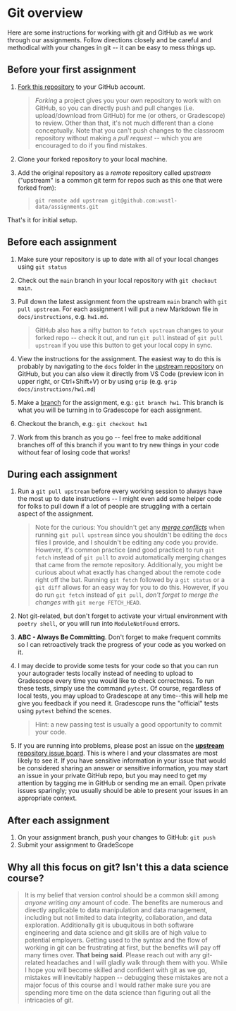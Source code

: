 # Git overview
Here are some instructions for working with git and GitHub as we work through our assignments.  Follow directions closely and be careful and methodical with your changes in git -- it can be easy to mess things up. 

## Before your first assignment

1. [Fork this repository](https://docs.github.com/en/get-started/quickstart/fork-a-repo) to your GitHub account.

    > _Forking_ a project gives you your own repository to work with on GitHub, so you can directly push and pull changes (i.e. upload/download from GitHub) for me (or others, or Gradescope) to review. Other than that, it's not much different than a clone conceptually. Note that you can't push changes to the classroom repository without making a _pull request_ -- which you are encouraged to do if you find mistakes.

2. Clone your forked repository to your local machine.

3. Add the original repository as a _remote_ repository called _upstream_ ("upstream" is a common git term for repos such as this one that were forked from):

    > `git remote add upstream git@github.com:wustl-data/assignments.git`

That's it for initial setup.

## Before each assignment

1. Make sure your repository is up to date with all of your local changes using `git status`

2. Check out the `main` branch in your local repository with `git checkout main`.

3. Pull down the latest assignment from the upstream `main` branch with `git pull upstream`. For each assignment I will put a new Markdown file in `docs/instructions`, e.g. `hw1.md`.
    > GitHub also has a nifty button to `fetch upstream` changes to your forked repo -- check it out, and run `git pull` instead of `git pull upstream` if you use this button to get your local copy in sync.

4. View the instructions for the assignment. The easiest way to do this is probably by navigating to the `docs` folder in the [upstream repository](https://github.com/wustl-data/assignments) on GitHub, but you can also view it directly from VS Code (preview icon in upper right, or Ctrl+Shift+V) or by using `grip` (e.g. `grip docs/instructions/hw1.md`)

5. Make a [branch](https://www.atlassian.com/git/tutorials/using-branches) for the assignment, e.g.: `git branch hw1`. This branch is what you will be turning in to Gradescope for each assignment.

6. Checkout the branch, e.g.: `git checkout hw1`
    
6. Work from this branch as you go -- feel free to make additional branches off of this branch if you want to try new things in your code without fear of losing code that works!

## During each assignment

1. Run a `git pull upstream` before every working session to always have the most up to date instructions -- I might even add some helper code for folks to pull down if a lot of people are struggling with a certain aspect of the assignment.
    > Note for the curious: You shouldn't get any [_merge conflicts_](https://docs.microsoft.com/en-us/visualstudio/version-control/git-resolve-conflicts?view=vs-2022) when running `git pull upstream` since you shouldn't be editing the `docs` files I provide, and I shouldn't be editing any code you provide. However, it's common practice (and good practice) to run `git fetch` instead of `git pull` to avoid automatically merging changes that came from the remote repository. Additionally, you might be curious about what exactly has changed about the remote code right off the bat. Running `git fetch` followed by a `git status` or a `git diff` allows for an easy way for you to do this.  However, if you do run `git fetch` instead of `git pull`, _don't forget to merge the changes_ with `git merge FETCH_HEAD`.

2. Not git-related, but don't forget to activate your virtual environment with `poetry shell`, or you will run into `ModuleNotFound` errors.

3. **ABC - Always Be Committing**. Don't forget to make frequent commits so I can retroactively track the progress of your code as you worked on it.

3. I may decide to provide some tests for your code so that you can run your autograder tests locally instead of needing to upload to Gradescope every time you would like to check correctness. To run these tests, simply use the command `pytest`. Of course, regardless of local tests, you may upload to Gradescope at any time--this will help me give you feedback if you need it. Gradescope runs the "official" tests using `pytest` behind the scenes. 
    > Hint: a new passing test is usually a good opportunity to commit your code.

4. If you are running into problems, please post an issue on the [**upstream** repository issue board](https://github.com/wustl-data/assignments/issues). This is where I and your classmates are most likely to see it. If you have sensitive information in your issue that would be considered sharing an answer or sensitive information, you may start an issue in your private GitHub repo, but you may need to get my attention by tagging me in GitHub or sending me an email. Open private issues sparingly; you usually should be able to present your issues in an appropriate context.


## After each assignment
1. On your assignment branch, push your changes to GitHub: `git push`
2. Submit your assignment to GradeScope 


## Why all this focus on git? Isn't this a data science course?
> It is my belief that version control should be a common skill among _anyone_ writing _any_ amount of code. The benefits are numerous and directly applicable to data manipulation and data management, including but not limited to data integrity, collaboration, and data exploration. Additionally git is ubuquitous in both software engineering and data science and git skills are of high value to potential employers. Getting used to the syntax and the flow of working in git can be frustrating at first, but the benefits will pay off many times over. 
> **That being said**. Please reach out with any git-related headaches and I will gladly walk through them with you. While I hope you will become skilled and confident with git as we go, mistakes will inevitably happen -- debugging these mistakes are not a major focus of this course and I would rather make sure you are spending more time on the data science than figuring out all the intricacies of git.